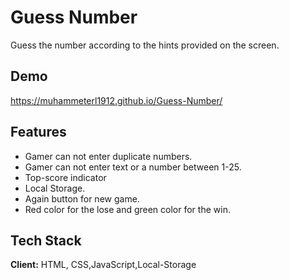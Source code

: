 
# Guess Number

Guess the number according to the hints provided on the screen.


## Demo

https://muhammeterl1912.github.io/Guess-Number/


## Features

- Gamer can not enter duplicate numbers.
- Gamer can not enter text or a number between 1-25.
- Top-score indicator
- Local Storage.
- Again button for new game.
- Red color for the lose and green color for the win.


## Tech Stack

**Client:** HTML, CSS,JavaScript,Local-Storage



